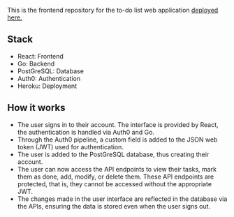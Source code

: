 This is the frontend repository for the to-do list web application [deployed here.](https://mighty-fjord-07080.herokuapp.com/)

## Stack

- React: Frontend
- Go: Backend
- PostGreSQL: Database
- Auth0: Authentication
- Heroku: Deployment

## How it works

- The user signs in to their account. The interface is provided by React, the authentication is handled via Auth0 and Go.
- Through the Auth0 pipeline, a custom field is added to the JSON web token (JWT) used for authentication.
- The user is added to the PostGreSQL database, thus creating their account.
- The user can now access the API endpoints to view their tasks, mark them as done, add, modify, or delete them. These API endpoints are protected, that is, they cannot be accessed without the appropriate JWT.
- The changes made in the user interface are reflected in the database via the APIs, ensuring the data is stored even when the user signs out.


